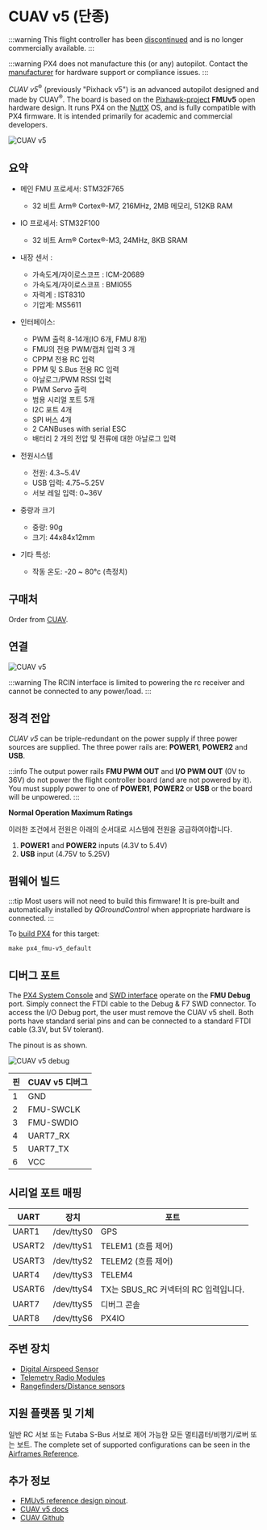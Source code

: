 # CUAV v5 (단종)

<Badge type="info" text="Discontinued" />

:::warning
This flight controller has been [discontinued](../flight_controller/autopilot_experimental.md) and is no longer commercially available.
:::

:::warning
PX4 does not manufacture this (or any) autopilot.
Contact the [manufacturer](https://store.cuav.net/) for hardware support or compliance issues.
:::

_CUAV v5_<sup>&reg;</sup> (previously "Pixhack v5") is an advanced autopilot designed and made by CUAV<sup>&reg;</sup>.
The board is based on the [Pixhawk-project](https://pixhawk.org/) **FMUv5** open hardware design.
It runs PX4 on the [NuttX](https://nuttx.apache.org/) OS, and is fully compatible with PX4 firmware.
It is intended primarily for academic and commercial developers.

![CUAV v5](../../assets/flight_controller/cuav_v5/pixhack_v5.jpg)

## 요약

- 메인 FMU 프로세서: STM32F765
  - 32 비트 Arm® Cortex®-M7, 216MHz, 2MB 메모리, 512KB RAM

- IO 프로세서: STM32F100
  - 32 비트 Arm® Cortex®-M3, 24MHz, 8KB SRAM

- 내장 센서 :

  - 가속도계/자이로스코프 : ICM-20689
  - 가속도계/자이로스코프 : BMI055
  - 자력계 : IST8310
  - 기압계: MS5611

- 인터페이스:
  - PWM 출력 8-14개(IO 6개, FMU 8개)
  - FMU의 전용 PWM/캡처 입력 3 개
  - CPPM 전용 RC 입력
  - PPM 및 S.Bus 전용 RC 입력
  - 아날로그/PWM RSSI 입력
  - PWM Servo 출력
  - 범용 시리얼 포트 5개
  - I2C 포트 4개
  - SPI 버스 4개
  - 2 CANBuses with serial ESC
  - 배터리 2 개의 전압 및 전류에 대한 아날로그 입력

- 전원시스템
  - 전원: 4.3~5.4V
  - USB 입력: 4.75~5.25V
  - 서보 레일 입력: 0~36V

- 중량과 크기
  - 중량: 90g
  - 크기: 44x84x12mm

- 기타 특성:
  - 작동 온도: -20 ~ 80°c (측정치)

## 구매처

Order from [CUAV](https://cuav.taobao.com/index.htm?spm=2013.1.w5002-16371268426.2.411f26d9E18eAz).

## 연결

![CUAV v5](../../assets/flight_controller/cuav_v5/pixhack_v5_connector.jpg)

:::warning
The RCIN interface is limited to powering the rc receiver and cannot be connected to any power/load.
:::

## 정격 전압

_CUAV v5_ can be triple-redundant on the power supply if three power sources are supplied. The three power rails are: **POWER1**, **POWER2** and **USB**.

:::info
The output power rails **FMU PWM OUT** and **I/O PWM OUT** (0V to 36V) do not power the flight controller board (and are not powered by it).
You must supply power to one of **POWER1**, **POWER2** or **USB** or the board will be unpowered.
:::

**Normal Operation Maximum Ratings**

이러한 조건에서 전원은 아래의 순서대로 시스템에 전원을 공급하여야합니다.

1. **POWER1** and **POWER2** inputs (4.3V to 5.4V)
2. **USB** input (4.75V to 5.25V)

## 펌웨어 빌드

:::tip
Most users will not need to build this firmware!
It is pre-built and automatically installed by _QGroundControl_ when appropriate hardware is connected.
:::

To [build PX4](../dev_setup/building_px4.md) for this target:

```
make px4_fmu-v5_default
```

## 디버그 포트

The [PX4 System Console](../debug/system_console.md) and [SWD interface](../debug/swd_debug.md) operate on the **FMU Debug** port.
Simply connect the FTDI cable to the Debug & F7 SWD connector.
To access the I/O Debug port, the user must remove the CUAV v5 shell.
Both ports have standard serial pins and can be connected to a standard FTDI cable (3.3V, but 5V tolerant).

The pinout is as shown.

![CUAV v5 debug](../../assets/flight_controller/cuav_v5/pixhack_v5_debug.jpg)

| 핀 | CUAV v5 디버그                   |
| - | ----------------------------- |
| 1 | GND                           |
| 2 | FMU-SWCLK                     |
| 3 | FMU-SWDIO                     |
| 4 | UART7_RX |
| 5 | UART7_TX |
| 6 | VCC                           |

## 시리얼 포트 매핑

| UART   | 장치         | 포트                                                              |
| ------ | ---------- | --------------------------------------------------------------- |
| UART1  | /dev/ttyS0 | GPS                                                             |
| USART2 | /dev/ttyS1 | TELEM1 (흐름 제어)                               |
| USART3 | /dev/ttyS2 | TELEM2 (흐름 제어)                               |
| UART4  | /dev/ttyS3 | TELEM4                                                          |
| USART6 | /dev/ttyS4 | TX는 SBUS_RC 커넥터의 RC 입력입니다. |
| UART7  | /dev/ttyS5 | 디버그 콘솔                                                          |
| UART8  | /dev/ttyS6 | PX4IO                                                           |

<!-- Note: Got ports using https://github.com/PX4/PX4-user_guide/pull/672#issuecomment-598198434 -->

## 주변 장치

- [Digital Airspeed Sensor](https://item.taobao.com/item.htm?spm=a1z10.3-c-s.w4002-16371268452.37.6d9f48afsFgGZI&id=9512463037)
- [Telemetry Radio Modules](https://cuav.taobao.com/category-158480951.htm?spm=2013.1.w5002-16371268426.4.410b7a821qYbBq&search=y&catName=%CA%FD%B4%AB%B5%E7%CC%A8)
- [Rangefinders/Distance sensors](../sensor/rangefinders.md)

## 지원 플랫폼 및 기체

일반 RC 서보 또는 Futaba S-Bus 서보로 제어 가능한 모든 멀티콥터/비행기/로버 또는 보트.
The complete set of supported configurations can be seen in the [Airframes Reference](../airframes/airframe_reference.md).

## 추가 정보

- [FMUv5 reference design pinout](https://docs.google.com/spreadsheets/d/1-n0__BYDedQrc_2NHqBenG1DNepAgnHpSGglke-QQwY/edit#gid=912976165).
- [CUAV v5 docs](http://doc.cuav.net/flight-controller/v5-autopilot/en/v5.html)
- [CUAV Github](https://github.com/cuav)
